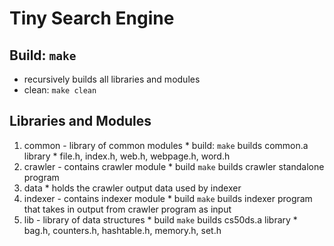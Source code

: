 # Tiny Search Engine
## Build: `make`
  * recursively builds all libraries and modules
  * clean: `make clean`

## Libraries and Modules
  1. common - library of common modules
    * build: `make` builds common.a library
    * file.h, index.h, web.h, webpage.h, word.h
  2. crawler - contains crawler module
    * build  `make` builds crawler standalone program
  3. data
    * holds the crawler output data used by indexer 
  4. indexer - contains indexer module
    * build `make` builds indexer program that takes in output from crawler program
      as input
  5. lib - library of data structures
    * build `make` builds cs50ds.a library
    * bag.h, counters.h, hashtable.h, memory.h, set.h 
